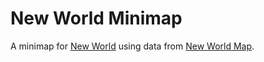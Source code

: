# New World Minimap
A minimap for [New World](https://www.newworld.com/) using data from [New World Map](https://www.newworld-map.com/).
